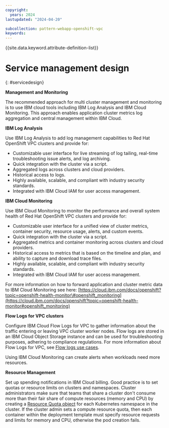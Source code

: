 ```yaml
---
copyright:
  years: 2024
lastupdated: "2024-04-20"

subcollection: pattern-webapp-openshift-vpc
keywords:
---
```

{{site.data.keyword.attribute-definition-list}}

# Service management design
{: #servicedesign}

**Management and Monitoring**

The recommended approach for multi cluster management and monitoring is to use IBM cloud tools including IBM Log Analysis and IBM Cloud Monitoring. This approach enables application cluster metrics log aggregation and central management within IBM Cloud.

**IBM Log Analysis**

Use IBM Log Analysis to add log management capabilities to Red Hat OpenShift VPC clusters and provide for:

- Customizable user interface for live streaming of log tailing, real-time troubleshooting issue alerts, and log archiving.
- Quick integration with the cluster via a script.
- Aggregated logs across clusters and cloud providers.
- Historical access to logs.
- Highly available, scalable, and compliant with industry security standards.
- Integrated with IBM Cloud IAM for user access management.

**IBM Cloud Monitoring**

Use IBM Cloud Monitoring to monitor the performance and overall system health of Red Hat OpenShift VPC clusters and provide for:

- Customizable user interface for a unified view of cluster metrics, container security, resource usage, alerts, and custom events.
- Quick integration with the cluster via a script.
- Aggregated metrics and container monitoring across clusters and cloud providers.
- Historical access to metrics that is based on the timeline and plan, and ability to capture and download trace files.
- Highly available, scalable, and compliant with industry security standards.
- Integrated with IBM Cloud IAM for user access management.

For more information on how to forward application and cluster metric data to IBM Cloud Monitoring see here: [https://cloud.ibm.com/docs/openshift?topic=openshift-health-monitor\#openshift_monitoring](https://cloud.ibm.com/docs/openshift?topic=openshift-health-monitor#openshift_monitoring)

**Flow Logs for VPC clusters**

Configure IBM Cloud Flow Logs for VPC to gather information about the traffic entering or leaving VPC cluster worker nodes. Flow logs are stored in an IBM Cloud Object Storage instance and can be used for troubleshooting purposes, adhering to compliance regulations. For more information about Flow Logs for VPC, see [Flow logs use cases](https://cloud.ibm.com/docs/vpc?topic=vpc-flow-logs&interface=ui#flow-logs-use-cases).

Using IBM Cloud Monitoring can create alerts when workloads need more resources.

**Resource Management**

Set up spending notifications in IBM Cloud billing. Good practice is to set quotas or resource limits on clusters and namespaces. Cluster administrators make sure that teams that share a cluster don't consume more than their fair share of compute resources (memory and CPU) by creating a [Resource Quota object](https://kubernetes.io/docs/concepts/policy/resource-quotas/) for each Kubernetes namespace in the cluster. If the cluster admin sets a compute resource quota, then each container within the deployment template must specify resource requests and limits for memory and CPU, otherwise the pod creation fails.
